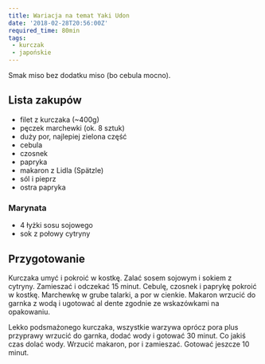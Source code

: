 ```yaml
---
title: Wariacja na temat Yaki Udon 
date: '2018-02-28T20:56:00Z'
required_time: 80min
tags:
 - kurczak
 - japońskie
---
```


Smak miso bez dodatku miso (bo cebula mocno).

<!---- splitter ---->

## Lista zakupów

 - filet z kurczaka (~400g)
 - pęczek marchewki (ok. 8 sztuk)
 - duży por, najlepiej zielona część
 - cebula
 - czosnek
 - papryka
 - makaron z Lidla (Spätzle)
 - sól i pieprz
 - ostra papryka
 
### Marynata
 - 4 łyżki sosu sojowego
 - sok z połowy cytryny

<!---- splitter ---->

## Przygotowanie

Kurczaka umyć i pokroić w kostkę. Zalać sosem sojowym i sokiem z cytryny. Zamieszać i odczekać 15 minut.
Cebulę, czosnek i paprykę pokroić w kostkę. Marchewkę w grube talarki, a por w cienkie. 
Makaron wrzucić do garnka z wodą i ugotować al dente zgodnie ze wskazówkami na opakowaniu.

Lekko podsmażonego kurczaka, wszystkie warzywa oprócz pora plus przyprawy wrzucić do garnka, dodać wody i gotować 30 minut.
Co jakiś czas dolać wody.
Wrzucić makaron, por i zamieszać. Gotować jeszcze 10 minut.
